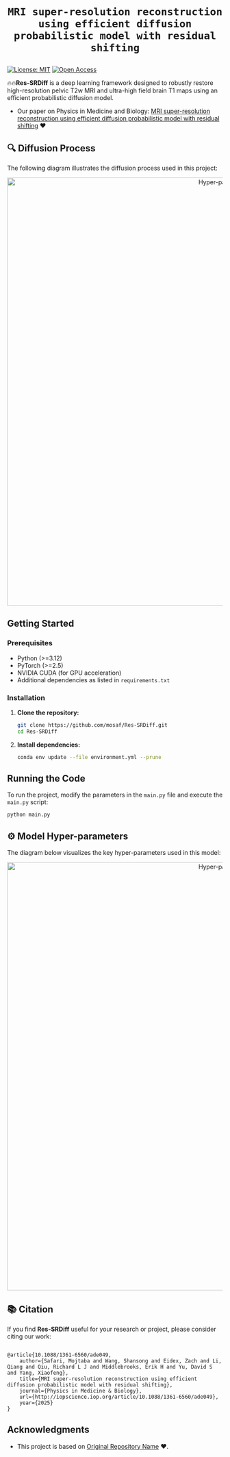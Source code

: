 # <p align=center>`MRI super-resolution reconstruction using efficient diffusion probabilistic model with residual shifting`</p> # 


[![License: MIT](https://img.shields.io/badge/License-MIT-green.svg)](https://opensource.org/licenses/MIT) [![Open Access](https://img.shields.io/badge/PMB%20Paper-Open%20Access%20%7C%20Click%20to%20Read-8a2be2)](https://doi.org/10.1088/1361-6560/ade049)



:fire::fire:**Res-SRDiff** is a deep learning framework designed to robustly restore high-resolution pelvic T2w MRI and ultra-high field brain T1 maps using an efficient probabilistic diffusion model.

- Our paper on Physics in Medicine and Biology: [MRI super-resolution reconstruction using efficient diffusion probabilistic model with residual shifting](https://doi.org/10.1088/1361-6560/ade049) :heart:


## 🔍 Diffusion Process

The following diagram illustrates the diffusion process used in this project:


<p align="center"> <img src="./figures/diffusion_processes_v3.jpg" alt="Hyper-parameters" width="1000"/> </p>



## Getting Started

### Prerequisites

- Python (>=3.12)
- PyTorch (>=2.5)
- NVIDIA CUDA (for GPU acceleration)
- Additional dependencies as listed in `requirements.txt`

### Installation

1. **Clone the repository:**

   ```bash
   git clone https://github.com/mosaf/Res-SRDiff.git
   cd Res-SRDiff

2. **Install dependencies:**

    ```bash
    conda env update --file environment.yml --prune

## Running the Code

To run the project, modify the parameters in the `main.py` file and execute the `main.py` script:

```bash
python main.py
```

## ⚙️ Model Hyper-parameters


The diagram below visualizes the key hyper-parameters used in this model:
<p align="center"> <img src="./figures/hyperparameters_v2.svg" alt="Hyper-parameters" width="1000"/> </p>


## 📚 Citation

[//]: # (      author={Mojtaba Safari and Shansong Wang and Zach Eidex and Richard Qiu and Chih-Wei Chang and David S. Yu and Xiaofeng Yang},)

If you find **Res-SRDiff** useful for your research or project, please consider citing our work:

```

@article{10.1088/1361-6560/ade049,
	author={Safari, Mojtaba and Wang, Shansong and Eidex, Zach and Li, Qiang and Qiu, Richard L J and Middlebrooks, Erik H and Yu, David S and Yang, Xiaofeng},
	title={MRI super-resolution reconstruction using efficient diffusion probabilistic model with residual shifting},
	journal={Physics in Medicine & Biology},
	url={http://iopscience.iop.org/article/10.1088/1361-6560/ade049},
	year={2025}
}
```


## Acknowledgments

- This project is based on [Original Repository Name](https://github.com/zsyOAOA/ResShift) :heart:.
